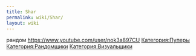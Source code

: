 ```yaml
---
title: Shar
permalink: wiki/Shar/
layout: wiki
---
```


рандом <https://www.youtube.com/user/nok3a897CU>
[Категория:Пуперы](Категория:Пуперы "wikilink")
[Категория:Рандомщики](Категория:Рандомщики "wikilink")
[Категория:Визуальщики](Категория:Визуальщики "wikilink")
